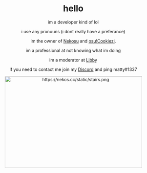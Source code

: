 <h1 style="text-align: center;">hello</h1>
<p style="text-align: center;">im a developer kind of lol</p>
<p style="text-align: center;">i use any pronouns (i dont really have a preferance)</p>
<p style="text-align: center;">im the owner of <a href="https://nekos.cc/">Nekosu</a> and <a href="https://cookiezi.gay/">osu!Cookiezi</a>.</p>
<p style="text-align: center;">im a professional at not knowing what im doing</p>
<p style="text-align: center;">im a moderator at <a href="https://libby.gg/matty">Libby</a></p>
<p style="text-align: center;">If you need to contact me join my <a href="https://nekos.cc/discord">Discord</a> and ping matty#1337</p>
<p style="text-align: center;"><img src="https://nekos.cc/static/stairs.png" alt="https://nekos.cc/static/stairs.png" width="449" height="300" /></p>
